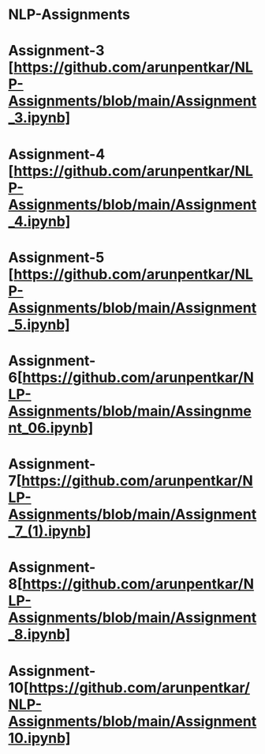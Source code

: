 # NLP-Assignments
# Assignment-3 [https://github.com/arunpentkar/NLP-Assignments/blob/main/Assignment_3.ipynb]
# Assignment-4 [https://github.com/arunpentkar/NLP-Assignments/blob/main/Assignment_4.ipynb]
# Assignment-5 [https://github.com/arunpentkar/NLP-Assignments/blob/main/Assignment_5.ipynb]
# Assignment-6[https://github.com/arunpentkar/NLP-Assignments/blob/main/Assingnment_06.ipynb]
# Assignment-7[https://github.com/arunpentkar/NLP-Assignments/blob/main/Assignment_7_(1).ipynb]
# Assignment-8[https://github.com/arunpentkar/NLP-Assignments/blob/main/Assignment_8.ipynb]
# Assignment-10[https://github.com/arunpentkar/NLP-Assignments/blob/main/Assignment10.ipynb]
